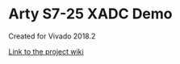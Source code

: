 # Arty S7-25 XADC Demo
Created for Vivado 2018.2

[Link to the project wiki](https://reference.digilentinc.com/learn/programmable-logic/tutorials/arty-s7-xadc-demo/start)

